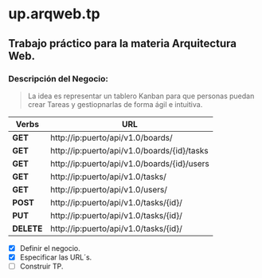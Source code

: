 # up.arqweb.tp
## Trabajo práctico para la materia Arquitectura Web.

### Descripción del Negocio:

>La idea es representar un tablero Kanban para que personas puedan crear Tareas y gestiopnarlas de forma ágil e intuitiva.

Verbs | URL
------|----
**GET** | http://ip:puerto/api/v1.0/boards/
**GET** | http://ip:puerto/api/v1.0/boards/{id}/tasks
**GET** | http://ip:puerto/api/v1.0/boards/{id}/users
**GET** | http://ip:puerto/api/v1.0/tasks/
**GET** | http://ip:puerto/api/v1.0/users/
**POST** | http://ip:puerto/api/v1.0/tasks/{id}/
**PUT** | http://ip:puerto/api/v1.0/tasks/{id}/
**DELETE** | http://ip:puerto/api/v1.0/tasks/{id}/

- [x] Definir el negocio.
- [x] Especificar las URL´s.
- [ ] Construir TP.
